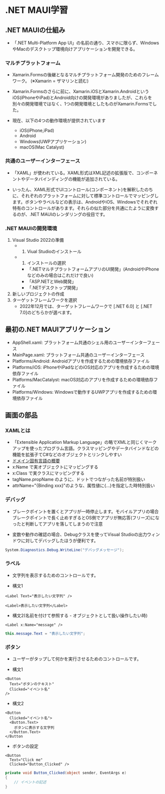# .NET MAUI学習

## .NET MAUIの仕組み

- 「.NET Multi-Platform App UI」の名前の通り、スマホに限らず、WindowsやMacのデスクトップ環境向けアプリケーションを開発できる。

### マルチプラットフォーム

- Xamarin.Formsの後継となるマルチプラットフォーム開発のためのフレームワーク。
(※Xamarin = ザマリンと読む)

- Xamarin.Formsのさらに前に、Xamarin.iOSとXamarin.AndroidというiOS(iPhoneやiPad)とAndroid向けの開発環境がありましたが、これらを別々の開発環境ではなく、1つの開発環境としたものがXamarin.Formsでした。

- 現在、以下の4つの動作環境が提供されています
  - iOS(iPhone,iPad)
  - Android
  - Windows(UWPアプリケーション)
  - macOS(Mac Catalyst)

### 共通のユーザーインターフェース

- 「XAML」が使われている。XAML形式はXML記述の拡張版で、コンポーネントやデータバインディングの機能が追加されている。

- いったん、XAML形式でUIコントロール(コンポーネント)を解釈したのちに、それぞれのプラットフォームに対して標準コントロールでマッピングします。ボタンやラベルなどの表示は、AndroidやiOS、Windowsでそれぞれ特有のコントロールがあります。それらの似た部分を共通にたように変換するのが、.NET MAUIのレンダリングの役目です。

### .NET MAUIの開発環境

1. Visual Studio 2022の準備
    - 1. Viual Studioのインストール
    - 1. インストールの選択
        - 「.NETマルチプラットフォームアプリのUI開発」(AndroidやiPhoneなどのみの場合はこれだけで良い)
        - 「ASP.NETとWeb開発」
        - 「.NETデスクトップ開発」
1. 新しいプロジェクトの作成
1. ターゲットフレームワークを選択
    - 2022年12月では、ターゲットフレームワークで [.NET 6.0] と [.NET 7.0]のどちらかが選べます。

## 最初の.NET MAUIアプリケーション

- AppShell.xaml: プラットフォーム共通のシェル用のユーザーインターフェース
- MainPage.xaml: プラットフォーム共通のユーザーインターフェース
- Platforms/Android: Androidアプリを作成するための環境依存ファイル
- Platforms/iOS: iPhoneやiPadなどのiOS対応のアプリを作成するための環境依存ファイル
- Platforms/MacCatalyst: macOS対応のアプリを作成するための環境依存ファイル
- Platforms/Windows: Windowsで動作するUWPアプリを作成するための環境依存ファイル

## 画面の部品

### XAMLとは

- 「Extensible Application Markup Language」の略でXMLと同じくマークアップを使ったプログラム言語。クラスマッピングやデータバインドなどの機能を拡張子てC#などのオブジェクトとリンクしやすい
- [ドメイン固有言語の概要](https://learn.microsoft.com/ja-jp/visualstudio/modeling/getting-started-with-domain-specific-languages?view=vs-2022)
- x:Name で実オブジェクトにマッピングする
- x:Class で実クラスにマッピングする
- tagName.propName のように、ドットでつながった名前が特別扱い
- attrName="{Binding xxx}"のような、属性値に{...}を指定した時特別扱い

### デバッグ

- ブレークポイントを置くとアプリが一時停止します。モバイルアプリの場合ブレークポイントで長く止めすぎるとOS側でアプリが無応答(フリーズ)になったと判断してアプリを落してしまうので注意

- 変数や動作の確認の場合、Debugクラスを使ってVisual Studioの出力ウィンドウに対してデバッグしたほうが便利です。

``` C#
System.Diagnostics.Debug.WriteLine("デバッグメッセージ");
```

### ラベル

- 文字列を表示するためのコントロールです。

- 構文1

``` xaml
<Label Text="表示したい文字列" />

<Label>表示したい文字列</Label>
```

- 構文2(名前を付けて参照する - オブジェクトとして扱い操作したい時)
``` xaml
<Label x:Name="message" />

```

``` C#
this.message.Text = "表示したい文字列";
```

### ボタン

- ユーザーがタップして何かを実行させるためのコントロールです。

- 構文1

``` xaml
<Button
  Text="ボタンのテキスト"
  Clicked="イベント名"
/>
```

- 構文2

``` xaml
<Button
  Clicked="イベント名">
  <Button.Text>
    ボタンに表示する文字列
  </Button.Text>
</Button
```

- ボタンの設定

``` xaml
<Button
  Text="Click me"
  Clicked="Button_Clicked" />
```

``` C#
private void Button_Clicked(object sender, EventArgs e)
{
    // イベントの記述
}
```
